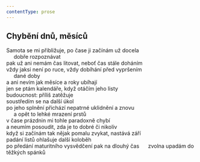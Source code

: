 ```yaml
---
contentType: prose
---
```


## Chybění dnů, měsíců

Samota se mi přibližuje, po čase ji začínám už docela  
     dobře rozpoznávat  
pak už ani nemám čas litovat, neboť čas stále doháním  
vždy jaksi není po ruce, vždy dobíhání před vypršením  
     dané doby  
a ani nevím jak měsíce a roky ubíhají  
jen se ptám kalendáře, když otáčím jeho listy  
budoucnost: příliš zatěžuje  
soustředím se na další úkol  
po jeho splnění přichází nepatrné uklidnění a znovu  
     a opět to lehké mrazení prstů  
v čase prázdnin mi tohle paradoxně chybí  
a neumím posoudit, zda je to dobré či nikoliv  
když si začínám tak nějak pomalu zvykat, nastává září  
padání listů ohlašuje další koloběh  
po předání maturitního vysvědčení pak na dlouhý čas      zvolna upadám do těžkých spánků
